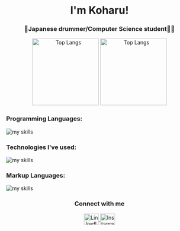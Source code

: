 <h1 align="center">I'm Koharu!</h1>
<h3 align="center">🥁Japanese drummer/Computer Science student👩‍💻</h3>

<p align="center">
<img alt="Top Langs" height="180px" src="https://github-readme-stats.vercel.app/api/top-langs/?username=kohapizza&layout=donut&theme=radical&bg_color=0D1117&hide_border=true" />
<img alt="Top Langs" height="180px" src="https://github-readme-stats.vercel.app/api?username=kohapizza&theme=radical&bg_color=0D1117&hide_border=true" />
</p>

<h3 align="left">Programming Languages:</h3>

<img alt="my skills" src="https://skillicons.dev/icons?theme=dark&perline=8&i=python,haskell,swift,c,java,javascript,php,ocaml" />

<h3 align="left">Technologies I've used:</h3>

<img alt="my skills" src="https://skillicons.dev/icons?theme=dark&perline=8&i=github,wordpress,pr,figma,postgres,django,emacs,jquery,mysql,vscode" />

<h3 align="left">Markup Languages:</h3>

<img alt="my skills" src="https://skillicons.dev/icons?theme=dark&perline=8&i=html,css" />

<h3 align="center">Connect with me</h3>

<p align="center">
  <a href="www.linkedin.com/in/koharu-saeki-2569b7297" target="blank">
    <img align="center" src="https://raw.githubusercontent.com/rahuldkjain/github-profile-readme-generator/master/src/images/icons/Social/linked-in-alt.svg" alt="LinkedIn" height="30" width="40" />
  </a>
  </a>
  <a href="https://instagram.com/kohadooooon" target="blank">
    <img align="center" src="https://raw.githubusercontent.com/rahuldkjain/github-profile-readme-generator/master/src/images/icons/Social/instagram.svg" alt="Instagram" height="30" width="40" />
  </a>
</p>

